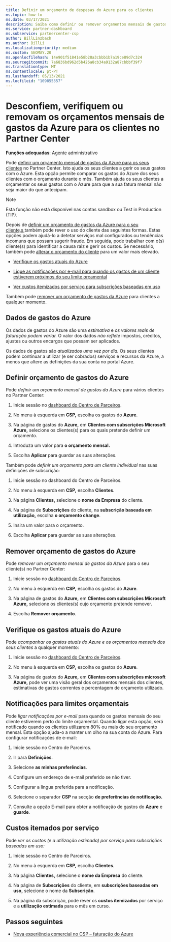 ```yaml
---
title: Definir um orçamento de despesas do Azure para os clientes
ms.topic: how-to
ms.date: 03/17/2021
description: Saiba como definir ou remover orçamentos mensais de gastos do Azure para os seus clientes, bem como ver os dados de gastos do Azure e definir notificações relacionadas com o orçamento.
ms.service: partner-dashboard
ms.subservice: partnercenter-csp
author: BillLinzbach
ms.author: BillLi
ms.localizationpriority: medium
ms.custom: SEOMAY.20
ms.openlocfilehash: 14e901f51841e58b28a3cbbb1b7a19ce89d7c324
ms.sourcegitcommit: 7a6836bd962d5b426a8cb34a9132a87cbbbf39f7
ms.translationtype: MT
ms.contentlocale: pt-PT
ms.lasthandoff: 05/13/2021
ms.locfileid: "109855357"
---
```

# <a name="set-check-or-remove-monthly-azure-spending-budgets-for-customers-in-partner-center"></a>Desconfiem, verifiquem ou removam os orçamentos mensais de gastos da Azure para os clientes no Partner Center

**Funções adequadas**: Agente administrativo

Pode [definir um orçamento mensal de gastos da Azure para os seus clientes](#set-azure-spending-budget) no Partner Center. Isto ajuda os seus clientes a gerir os seus gastos com o Azure. Esta opção permite comparar os gastos do Azure dos seus clientes com o orçamento durante o mês. Também ajuda os seus clientes a orçamentar os seus gastos com o Azure para que a sua fatura mensal não seja maior do que antecipam.

> [!NOTE]  
> Esta função não está disponível nas contas sandbox ou Test in Production (TIP).

Depois de [definir um orçamento de gastos da Azure para o seu cliente,s,](#set-azure-spending-budget)também pode rever o uso do cliente das seguintes formas. Estas opções podem ajudá-lo a detetar serviços mal configurados ou tendências incomuns que possam sugerir fraude. Em seguida, pode trabalhar com o(s) cliente(s) para identificar a causa raiz e gerir os custos. Se necessário, também pode [alterar o orçamento do cliente](#set-azure-spending-budget) para um valor mais elevado.

- [Verifique os gastos atuais do Azure](#check-current-azure-spending)

- [Ligue as notificações por e-mail para quando os gastos de um cliente estiverem próximos do seu limite orçamental](#notifications-for-budget-limits)

- [Ver custos itemizados por serviço para subscrições baseadas em uso](#itemized-costs-by-service)

Também pode [remover um orçamento de gastos da Azure](#remove-azure-spending-budget) para clientes a qualquer momento.

## <a name="azure-spending-data"></a>Dados de gastos do Azure

Os dados de gastos do Azure são uma *estimativa* e *os valores reais de faturação podem variar.* O valor dos dados *não reflete* impostos, créditos, ajustes ou outros encargos que possam ser aplicados.

Os dados de gastos são *atualizados uma vez por dia.* Os seus clientes podem continuar a utilizar (e ser cobrados) serviços e recursos da Azure, a menos que altere as definições da sua conta no portal Azure.

## <a name="set-azure-spending-budget"></a>Definir orçamento de gastos do Azure

Pode *definir um orçamento mensal de gastos da Azure* para vários clientes no Partner Center:

1. Inicie sessão no [dashboard do Centro de Parceiros](https://partner.microsoft.com/dashboard/).

2. No menu à esquerda em **CSP,** escolha os gastos do **Azure**.

3. Na página de gastos do **Azure,** em **Clientes com subscrições Microsoft Azure,** selecione os clientes(s) para os quais pretende definir um orçamento.

4. Introduza um valor para **o orçamento mensal.**

5. Escolha **Aplicar** para guardar as suas alterações.

Também pode *definir um orçamento para um cliente individual* nas suas definições de subscrição:

1. Inicie sessão no dashboard do Centro de Parceiros.

2. No menu à esquerda em **CSP,** escolha **Clientes**.

3. Na página **Clientes,** selecione o **nome da Empresa** do cliente.

4. Na página de **Subscrições** do cliente, na **subscrição baseada em utilização,** escolha **o orçamento change**.

5. Insira um valor para o orçamento.

6. Escolha **Aplicar** para guardar as suas alterações.

## <a name="remove-azure-spending-budget"></a>Remover orçamento de gastos do Azure

Pode *remover um orçamento mensal de gastos da Azure* para o seu cliente(s) no Partner Center:

1. Inicie sessão no [dashboard do Centro de Parceiros](https://partner.microsoft.com/dashboard/).

2. No menu à esquerda em **CSP,** escolha os gastos do **Azure**.

3. Na página de gastos do **Azure,** em **Clientes com subscrições Microsoft Azure,** selecione os clientes(s) cujo orçamento pretende remover.

4. Escolha **Remover orçamento**.

## <a name="check-current-azure-spending"></a>Verifique os gastos atuais do Azure

Pode *acompanhar os gastos atuais do Azure e os orçamentos mensais dos seus clientes* a qualquer momento:

1. Inicie sessão no [dashboard do Centro de Parceiros](https://partner.microsoft.com/dashboard/).

2. No menu à esquerda em **CSP,** escolha os gastos do **Azure**.

3. Na página de gastos do **Azure,** em **Clientes com subscrições microsoft Azure,** pode ver uma visão geral dos orçamentos mensais dos clientes, estimativas de gastos correntes e percentagem de orçamento utilizado.

## <a name="notifications-for-budget-limits"></a>Notificações para limites orçamentais

Pode *ligar notificações por e-mail* para quando os gastos mensais do seu cliente estiverem perto do limite orçamental. Quando ligar esta opção, será notificado quando os clientes utilizarem 80% ou mais do seu orçamento mensal. Esta opção ajuda-o a manter um olho na sua conta do Azure. Para configurar notificações de e-mail:

1. Inicie sessão no Centro de Parceiros.

2. Ir para **Definições**.

3. Selecione **as minhas preferências**.

4. Configure um endereço de e-mail preferido se não tiver.

5. Configurar a língua preferida para a notificação.

6. Selecione o separador **CSP** na secção **de preferências de notificação.**

7. Consulte a opção E-mail para obter a notificação de gastos do **Azure** e **guarde**.


## <a name="itemized-costs-by-service"></a>Custos itemados por serviço

Pode *ver os custos (e a utilização estimada) por serviço para subscrições baseadas em uso:*

1. Inicie sessão no Centro de Parceiros.

2. No menu à esquerda em **CSP,** escolha **Clientes**.

3. Na página **Clientes,** selecione o **nome da Empresa** do cliente.

4. Na página de **Subscrições** do cliente, em **subscrições baseadas em uso,** selecione o nome da **Subscrição**.

5. Na página da subscrição, pode rever os **custos itemizados** por serviço e a **utilização estimada** para o mês em curso.


## <a name="next-steps"></a>Passos seguintes

- [Nova experiência comercial no CSP – faturação do Azure](azure-plan-billing.md)
